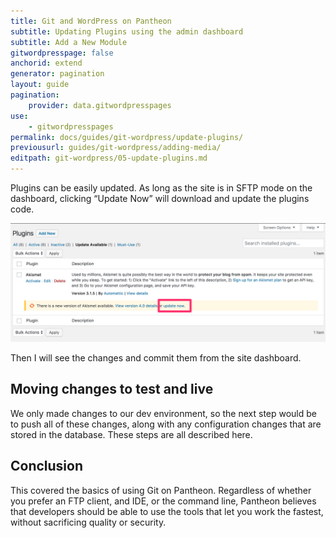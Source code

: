 ```yaml
---
title: Git and WordPress on Pantheon
subtitle: Updating Plugins using the admin dashboard
subtitle: Add a New Module
gitwordpresspage: false
anchorid: extend
generator: pagination
layout: guide
pagination:
    provider: data.gitwordpresspages
use:
    - gitwordpresspages
permalink: docs/guides/git-wordpress/update-plugins/
previousurl: guides/git-wordpress/adding-media/
editpath: git-wordpress/05-update-plugins.md
---
```

Plugins can be easily updated. As long as the site is in SFTP mode on the dashboard, clicking “Update Now” will download and update the plugins code.

![Update Akismet Plugin from WordPress Dashboard](/source/docs/assets/images/guides/git-wordpress/update-plugin.png)

Then I will see the changes and commit them from the site dashboard.


## Moving changes to test and live
We only made changes to our dev environment, so the next step would be to push all of these changes, along with any configuration changes that are stored in the database. These steps are all described here.

## Conclusion
This covered the basics of using Git on Pantheon. Regardless of whether you prefer an FTP client, and IDE, or the command line, Pantheon believes that developers should be able to use the tools that let you work the fastest, without sacrificing quality or security.
